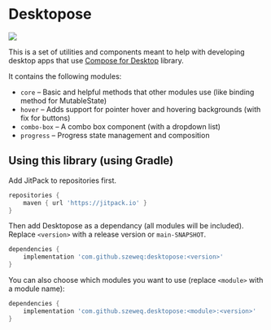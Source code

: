 # Desktopose

[![](https://jitpack.io/v/szeweq/desktopose.svg)](https://jitpack.io/#szeweq/desktopose)

This is a set of utilities and components meant to help with developing
desktop apps that use [Compose for Desktop](https://github.com/JetBrains/compose-jb) library.

It contains the following modules:
- `core` – Basic and helpful methods that other modules use (like binding method for MutableState)
- `hover` – Adds support for pointer hover and hovering backgrounds (with fix for buttons)
- `combo-box` – A combo box component (with a dropdown list)
- `progress` – Progress state management and composition

## Using this library (using Gradle)

Add JitPack to repositories first.
```groovy
repositories {
    maven { url 'https://jitpack.io' }
}
```

Then add Desktopose as a dependancy (all modules will be included).
Replace `<version>` with a release version or `main-SNAPSHOT`.
```groovy
dependencies {
    implementation 'com.github.szeweq:desktopose:<version>'
}
```

You can also choose which modules you want to use
(replace `<module>` with a module name):
```groovy
dependencies {
    implementation 'com.github.szeweq.desktopose:<module>:<version>'
}
```